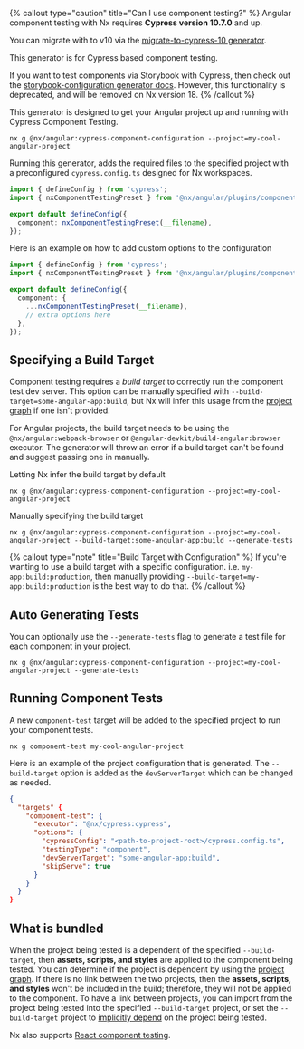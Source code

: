 {% callout type="caution" title="Can I use component testing?" %}
Angular component testing with Nx requires **Cypress version 10.7.0** and up.

You can migrate with to v10 via the [migrate-to-cypress-10 generator](/packages/cypress/generators/migrate-to-cypress-10).

This generator is for Cypress based component testing.

If you want to test components via Storybook with Cypress, then check out the [storybook-configuration generator docs](/nx-api/angular/generators/storybook-configuration). However, this functionality is deprecated, and will be removed on Nx version 18.
{% /callout %}

This generator is designed to get your Angular project up and running with Cypress Component Testing.

```shell
nx g @nx/angular:cypress-component-configuration --project=my-cool-angular-project
```

Running this generator, adds the required files to the specified project with a preconfigured `cypress.config.ts` designed for Nx workspaces.

```ts {% fileName="cypress.config.ts" %}
import { defineConfig } from 'cypress';
import { nxComponentTestingPreset } from '@nx/angular/plugins/component-testing';

export default defineConfig({
  component: nxComponentTestingPreset(__filename),
});
```

Here is an example on how to add custom options to the configuration

```ts {% fileName="cypress.config.ts" %}
import { defineConfig } from 'cypress';
import { nxComponentTestingPreset } from '@nx/angular/plugins/component-testing';

export default defineConfig({
  component: {
    ...nxComponentTestingPreset(__filename),
    // extra options here
  },
});
```

## Specifying a Build Target

Component testing requires a _build target_ to correctly run the component test dev server. This option can be manually specified with `--build-target=some-angular-app:build`, but Nx will infer this usage from the [project graph](/concepts/mental-model#the-project-graph) if one isn't provided.

For Angular projects, the build target needs to be using the `@nx/angular:webpack-browser` or
`@angular-devkit/build-angular:browser` executor.
The generator will throw an error if a build target can't be found and suggest passing one in manually.

Letting Nx infer the build target by default

```shell
nx g @nx/angular:cypress-component-configuration --project=my-cool-angular-project
```

Manually specifying the build target

```shell
nx g @nx/angular:cypress-component-configuration --project=my-cool-angular-project --build-target:some-angular-app:build --generate-tests
```

{% callout type="note" title="Build Target with Configuration" %}
If you're wanting to use a build target with a specific configuration. i.e. `my-app:build:production`,
then manually providing `--build-target=my-app:build:production` is the best way to do that.
{% /callout %}

## Auto Generating Tests

You can optionally use the `--generate-tests` flag to generate a test file for each component in your project.

```shell
nx g @nx/angular:cypress-component-configuration --project=my-cool-angular-project --generate-tests
```

## Running Component Tests

A new `component-test` target will be added to the specified project to run your component tests.

```shell
nx g component-test my-cool-angular-project
```

Here is an example of the project configuration that is generated. The `--build-target` option is added as the `devServerTarget` which can be changed as needed.

```json {% fileName="project.json" %}
{
  "targets" {
    "component-test": {
      "executor": "@nx/cypress:cypress",
      "options": {
        "cypressConfig": "<path-to-project-root>/cypress.config.ts",
        "testingType": "component",
        "devServerTarget": "some-angular-app:build",
        "skipServe": true
      }
    }
  }
}
```

## What is bundled

When the project being tested is a dependent of the specified `--build-target`, then **assets, scripts, and styles** are applied to the component being tested. You can determine if the project is dependent by using the [project graph](/features/explore-graph). If there is no link between the two projects, then the **assets, scripts, and styles** won't be included in the build; therefore, they will not be applied to the component. To have a link between projects, you can import from the project being tested into the specified `--build-target` project, or set the `--build-target` project to [implicitly depend](/reference/project-configuration#implicitdependencies) on the project being tested.

Nx also supports [React component testing](/packages/angular/generators/cypress-component-configuration).

